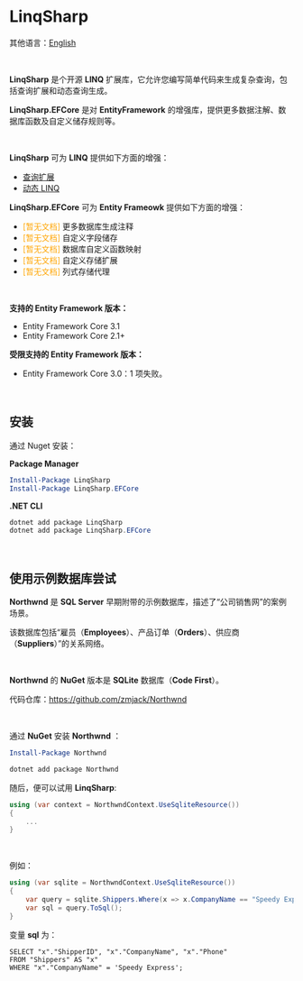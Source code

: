 # LinqSharp

其他语言：[English](https://github.com/zmjack/LinqSharp/blob/master/README.md)

<br/>

**LinqSharp** 是个开源 **LINQ** 扩展库，它允许您编写简单代码来生成复杂查询，包括查询扩展和动态查询生成。

**LinqSharp.EFCore** 是对 **EntityFramework** 的增强库，提供更多数据注解、数据库函数及自定义储存规则等。

<br/>

**LinqSharp** 可为 **LINQ** 提供如下方面的增强：

- [查询扩展](https://github.com/zmjack/LinqSharp/blob/master/Docs/cn/1-introduce.md)
- [动态 LINQ](https://github.com/zmjack/LinqSharp/blob/master/Docs/cn/2-xwhere.md)

**LinqSharp.EFCore** 可为 **Entity Frameowk** 提供如下方面的增强：

- <font color="orange">[暂无文档]</font> 更多数据库生成注释
- <font color="orange">[暂无文档]</font> 自定义字段储存
- <font color="orange">[暂无文档]</font> 数据库自定义函数映射
- <font color="orange">[暂无文档]</font> 自定义存储扩展
- <font color="orange">[暂无文档]</font> 列式存储代理

<br/>

**支持的 Entity Framework 版本：**

- Entity Framework Core 3.1
- Entity Framework Core 2.1+

 **受限支持的 Entity Framework 版本：**

- Entity Framework Core 3.0：1 项失败。

<br/>

## 安装

通过 Nuget 安装：

**Package Manager**

```powershell
Install-Package LinqSharp
Install-Package LinqSharp.EFCore
```

**.NET CLI**

```powershell
dotnet add package LinqSharp
dotnet add package LinqSharp.EFCore
```

<br/>

## 使用示例数据库尝试

**Northwnd** 是 **SQL Server** 早期附带的示例数据库，描述了“公司销售网”的案例场景。

该数据库包括“雇员（**Employees**）、产品订单（**Orders**）、供应商（**Suppliers**）”的关系网络。

<br/>

**Northwnd** 的 **NuGet** 版本是 **SQLite** 数据库（**Code First**）。

代码仓库：https://github.com/zmjack/Northwnd

<br/>

通过 **NuGet** 安装 **Northwnd** ：

```powershell
Install-Package Northwnd
```

```powershell
dotnet add package Northwnd
```

随后，便可以试用 **LinqSharp**:

```csharp
using (var context = NorthwndContext.UseSqliteResource())
{
    ...
}
```

<br/>

例如：

```csharp
using (var sqlite = NorthwndContext.UseSqliteResource())
{
    var query = sqlite.Shippers.Where(x => x.CompanyName == "Speedy Express");
    var sql = query.ToSql();
}
```

变量 **sql** 为：

```sqlite
SELECT "x"."ShipperID", "x"."CompanyName", "x"."Phone"
FROM "Shippers" AS "x"
WHERE "x"."CompanyName" = 'Speedy Express';
```

<br/>